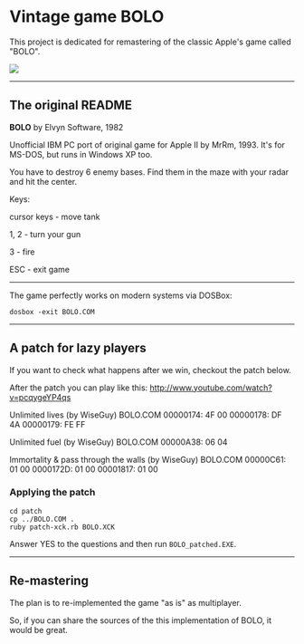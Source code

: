 Vintage game BOLO
=================

This project is dedicated for remastering of the classic Apple's game called "BOLO".

![](https://raw.github.com/begoon/bolo/master/bolo-screenshot.png)

- - -

The original README
-------------------

**BOLO**
by Elvyn Software, 1982

Unofficial IBM PC port of original game for Apple II by MrRm, 1993.
It's for MS-DOS, but runs in Windows XP too.

You have to destroy 6 enemy bases. Find them in the maze with your radar and
hit the center.

Keys:

cursor keys - move tank

1, 2 - turn your gun

3 - fire

ESC - exit game

- - -

The game perfectly works on modern systems via DOSBox:

    dosbox -exit BOLO.COM

- - -

A patch for lazy players
------------------------

If you want to check what happens after we win, checkout the patch below.

After the patch you can play like this: http://www.youtube.com/watch?v=pcqygeYP4qs

Unlimited lives (by WiseGuy)
BOLO.COM
00000174: 4F 00
00000178: DF 4A
00000179: FE FF

Unlimited fuel (by WiseGuy)
BOLO.COM
00000A38: 06 04

Immortality & pass through the walls (by WiseGuy)
BOLO.COM
00000C61: 01 00
0000172D: 01 00
00001817: 01 00

### Applying the patch

    cd patch
    cp ../BOLO.COM .
    ruby patch-xck.rb BOLO.XCK

Answer YES to the questions and then run `BOLO_patched.EXE`.

- - -

Re-mastering
------------

The plan is to re-implemented the game "as is" as multiplayer.

So, if you can share the sources of the this implementation of BOLO,
it would be great.
